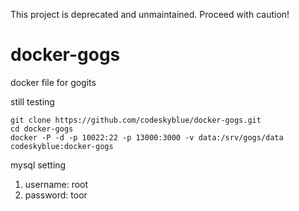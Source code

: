 This project is deprecated and unmaintained. Proceed with caution!

docker-gogs
===========

docker file for gogits

still testing

```
git clone https://github.com/codeskyblue/docker-gogs.git
cd docker-gogs
docker -P -d -p 10022:22 -p 13000:3000 -v data:/srv/gogs/data codeskyblue:docker-gogs
```

mysql setting

1. username: root
2. password: toor
